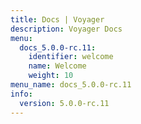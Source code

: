 ```yaml
---
title: Docs | Voyager
description: Voyager Docs
menu:
  docs_5.0.0-rc.11:
    identifier: welcome
    name: Welcome
    weight: 10
menu_name: docs_5.0.0-rc.11
info:
  version: 5.0.0-rc.11
---
```



